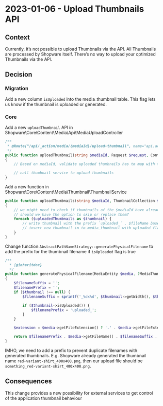 # 2023-01-06 - Upload Thumbnails API

## Context
Currently, it’s not possible to upload Thumbnails via the API. All Thumbnails are processed by Shopware itself. There’s no way to upload your optimized Thumbnails via the API.

## Decision
### Migration
Add a new column `isUploaded` into the media_thumbnail table. This flag lets us know if the thumbnail is uploaded or generated.

### Core
Add a new `uploadThumbnail` API in Shopware\Core\Content\Media\Api\MediaUploadController
```php
/**
 * @Route("/api/_action/media/{mediaId}/upload-thumbnail", name="api.action.media.upload-thumbnail", methods={"POST"})
 */
public function uploadThumbnail(string $mediaId, Request $request, Context $context, ResponseFactoryInterface $responseFactory): Response
{
    // Based on mediaId, validate uploaded thumbnails has to map with the media thumbnail sizes

    // call thumbnail service to upload thumbnails
}
```

Add a new function in Shopware\Core\Content\Media\Thumbnail\ThumbnailService
```php
public function uploadThumbnails(string $mediaId, ThumbnailCollection $uploadedThumbnails, Context $context): void
{
    // we might need to check if thumbnails of the $mediaId have already been uploaded,
    // should we have the option to skip or replace them?
    foreach ($uploadedThumbnails as $thumbnail) {
        // write thumbnail with the prefix `uploaded_` . $fileName base on the isUploaded flag
        // insert new thumbnail in to media_thumbnail with uploaded flag
    }
}
```

Change function `AbstractPathNameStrategy::generatePhysicalFilename` to add the prefix for the thumbnail filename if `isUploaded` flag is true
```php
/**
  * {@inheritdoc}
  */
public function generatePhysicalFilename(MediaEntity $media, ?MediaThumbnailEntity $thumbnail = null): string
{
    $filenameSuffix = '';
    $filenamePrefix = '';
    if ($thumbnail !== null) {
        $filenameSuffix = sprintf('_%dx%d', $thumbnail->getWidth(), $thumbnail->getHeight());

        if ($thumbnail->isUploaded()) {
            $filenamePrefix = 'uploaded_';
        }
    }

    $extension = $media->getFileExtension() ? '.' . $media->getFileExtension() : '';

    return $filenamePrefix . $media->getFileName() . $filenameSuffix . $extension;
}
```

IMHO, we need to add a prefix to prevent duplicate filenames with generated thumbnails.
E.g. Shopware already generated the thumbnail name `red-variant-shirt_400x400.png`, then our upload file should be `something_red-variant-shirt_400x400.png`.

## Consequences
This change provides a new possibility for external services to get control of the application thumbnail behaviour
